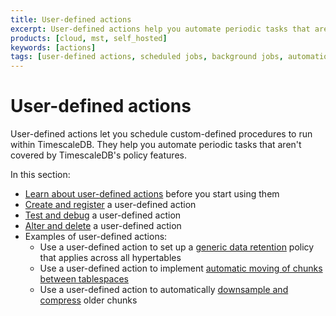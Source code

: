 ```yaml
---
title: User-defined actions
excerpt: User-defined actions help you automate periodic tasks that aren't covered by TimescaleDB policies
products: [cloud, mst, self_hosted]
keywords: [actions]
tags: [user-defined actions, scheduled jobs, background jobs, automation framework]
---
```


# User-defined actions

User-defined actions let you schedule custom-defined procedures to run within
TimescaleDB. They help you automate periodic tasks that aren't covered by
TimescaleDB's policy features.

In this section:

*   [Learn about user-defined actions][about-user-defined-actions] before you
    start using them
*   [Create and register][create-and-register] a user-defined action
*   [Test and debug][test-and-debug] a user-defined action
*   [Alter and delete][alter-and-delete] a user-defined action
*   Examples of user-defined actions:
    *   Use a user-defined action to set up a
        [generic data retention][generic-retention] policy that applies across
        all hypertables
    *   Use a user-defined action to implement
        [automatic moving of chunks between tablespaces][manage-storage]
    *   Use a user-defined action to automatically
        [downsample and compress][downsample-compress] older chunks

[about-user-defined-actions]: /use-timescale/:currentVersion:/user-defined-actions/about-user-defined-actions/
[alter-and-delete]: /use-timescale/:currentVersion:/user-defined-actions/alter-and-delete/
[create-and-register]: /use-timescale/:currentVersion:/user-defined-actions/create-and-register/
[downsample-compress]: /use-timescale/:currentVersion:/user-defined-actions/example-downsample-and-compress
[generic-retention]: /use-timescale/:currentVersion:/user-defined-actions/example-generic-retention
[manage-storage]: /use-timescale/:currentVersion:/schema-management/example-tiered-storage/
[test-and-debug]: /use-timescale/:currentVersion:/user-defined-actions/test-and-debug/
